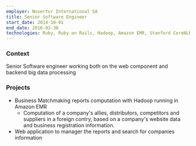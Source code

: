 ```yaml
---
employer: Novertur International SA
title: Senior Software Engineer
start_date: 2014-10-01
end_date: 2016-03-30
technologies: Ruby, Ruby on Rails, Hadoop, Amazon EMR, Stanford CoreNLP, Elastic search
---
```


### Context
Senior Software engineer working both on the web component and backend big data processing


### Projects
* Business Matchmaking reports computation with Hadoop running in Amazon EMR
    * Computation of a company's allies, distributors, competitors and suppliers in a foreign contry, based on a company's website data and business registration information.
* Web application to manager the reports and search for companies information
